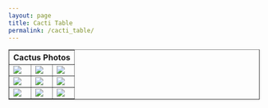 ```yaml
---
layout: page
title: Cacti Table
permalink: /cacti_table/
---
```


<html>
	<head>
		<link type="text/css" rel="stylesheet" href="stylesheet.css" />
		<title>My Photo Page</title>
	</head>
	<body>
	    <table border="1px">
	        <thead>
	            <th colspan="3">Cactus Photos</th>
	        </thead>
	        <tr>
	            <td><img src="https://upload.wikimedia.org/wikipedia/commons/thumb/1/12/Singapore_Botanic_Gardens_Cactus_Garden_2.jpg/225px-Singapore_Botanic_Gardens_Cactus_Garden_2.jpg" /></td>
	            <td><img src="http://www.himhministries.com/uploads/2/5/6/8/25688620/3168713_orig.jpg" /></td>
	            <td><img src="https://static.esea.net/global/images/users/1029564.1472750402.png" /></td>
	        </tr>
	        <tr>
	            <td><img src="http://weknowyourdreams.com/images/cactus/cactus-02.jpg" /></td>
	            <td><img src="http://img.freepik.com/free-vector/cactus-in-cute-style_23-2147512212.jpg?size=338&ext=jpg" /></td>
	            <td><img src="http://www.wikihow.com/images/d/d6/Grow-a-Cactus-Step-15.jpg" /></td>
	        </tr>
	        <tr>
	            <td><img src="https://upload.wikimedia.org/wikipedia/commons/thumb/f/fc/Cactus1web.jpg/225px-Cactus1web.jpg" /></td>
	            <td><img src="https://s-media-cache-ak0.pinimg.com/564x/0f/7a/cd/0f7acdc9feba374482b5faf75e5e82b2.jpg" /></td>
	            <td><img src="http://hyperallergic.com/wp-content/uploads/2016/04/key-and-pain.jpg" /></td>
	        </tr>
	    </table>
	</body>
</html>
